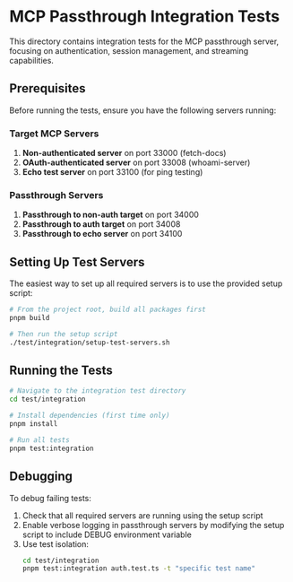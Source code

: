 # MCP Passthrough Integration Tests

This directory contains integration tests for the MCP passthrough server, focusing on authentication, session management, and streaming capabilities.

## Prerequisites

Before running the tests, ensure you have the following servers running:

### Target MCP Servers
1. **Non-authenticated server** on port 33000 (fetch-docs)
2. **OAuth-authenticated server** on port 33008 (whoami-server)
3. **Echo test server** on port 33100 (for ping testing)

### Passthrough Servers
1. **Passthrough to non-auth target** on port 34000
2. **Passthrough to auth target** on port 34008
3. **Passthrough to echo server** on port 34100

## Setting Up Test Servers

The easiest way to set up all required servers is to use the provided setup script:

```bash
# From the project root, build all packages first
pnpm build

# Then run the setup script
./test/integration/setup-test-servers.sh
```

## Running the Tests

```bash
# Navigate to the integration test directory
cd test/integration

# Install dependencies (first time only)
pnpm install

# Run all tests
pnpm test:integration
```
## Debugging

To debug failing tests:

1. Check that all required servers are running using the setup script
2. Enable verbose logging in passthrough servers by modifying the setup script to include DEBUG environment variable
3. Use test isolation:
   ```bash
   cd test/integration
   pnpm test:integration auth.test.ts -t "specific test name"
   ```

